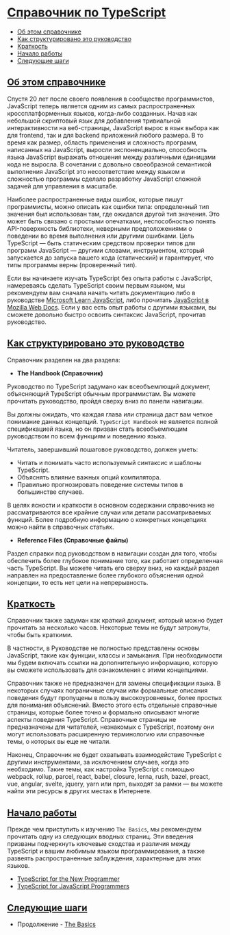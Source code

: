 # [Справочник по TypeScript](../index.md)

- [Об этом справочнике](#об-этом-справочнике)
- [Как структурировано это руководство](#как-структурировано-это-руководство)
- [Краткость](#краткость)
- [Начало работы](#начало-работы)
- [Следующие шаги](#следующие-шаги)

## [Об этом справочнике](#справочник-по-typescript)

Спустя 20 лет после своего появления в сообществе программистов, JavaScript теперь является одним из самых распространенных кроссплатформенных языков, когда-либо созданных. Начав как небольшой скриптовый язык для добавления тривиальной интерактивности на веб-страницы, JavaScript вырос в язык выбора как для frontend, так и для backend приложений любого размера. В то время как размер, область применения и сложность программ, написанных на JavaScript, выросли экспоненциально, способность языка JavaScript выражать отношения между различными единицами кода не выросла. В сочетании с довольно своеобразной семантикой выполнения JavaScript это несоответствие между языком и сложностью программы сделало разработку JavaScript сложной задачей для управления в масштабе.

Наиболее распространенные виды ошибок, которые пишут программисты, можно описать как ошибки типа: определенный тип значения был использован там, где ожидался другой тип значения. Это может быть связано с простыми опечатками, неспособностью понять API-поверхность библиотеки, неверными предположениями о поведении во время выполнения или другими ошибками. Цель TypeScript — быть статическим средством проверки типов для программ JavaScript — другими словами, инструментом, который запускается до запуска вашего кода (статический) и гарантирует, что типы программы верны (проверенный тип).

Если вы начинаете изучать TypeScript без опыта работы с JavaScript, намереваясь сделать TypeScript своим первым языком, мы рекомендуем вам сначала начать читать документацию либо в руководстве [Microsoft Learn JavaScript](https://developer.microsoft.com/javascript/), либо прочитать [JavaScript в Mozilla Web Docs](https://developer.mozilla.org/docs/Web/JavaScript/Guide). Если у вас есть опыт работы с другими языками, вы сможете довольно быстро освоить синтаксис JavaScript, прочитав руководство.

## [Как структурировано это руководство](#справочник-по-typescript)

Справочник разделен на два раздела:

- **The Handbook (Справочник)**

Руководство по TypeScript задумано как всеобъемлющий документ, объясняющий TypeScript обычным программистам. Вы можете прочитать руководство, пройдя сверху вниз по панели навигации.

Вы должны ожидать, что каждая глава или страница даст вам четкое понимание данных концепций. `TypeScript Handbook` не является полной спецификацией языка, но он призван стать всеобъемлющим руководством по всем функциям и поведению языка.

Читатель, завершивший пошаговое руководство, должен уметь:

- Читать и понимать часто используемый синтаксис и шаблоны TypeScript.
- Объяснять влияние важных опций компилятора.
- Правильно прогнозировать поведение системы типов в большинстве случаев.

В целях ясности и краткости в основном содержании справочника не рассматриваются все крайние случаи или детали рассматриваемых функций. Более подробную информацию о конкретных концепциях можно найти в справочных статьях.

- **Reference Files (Справочные файлы)**

Раздел справки под руководством в навигации создан для того, чтобы обеспечить более глубокое понимание того, как работает определенная часть TypeScript. Вы можете читать его сверху вниз, но каждый раздел направлен на предоставление более глубокого объяснения одной концепции, то есть нет цели на непрерывность.

## [Краткость](#справочник-по-typescript)

Справочник также задуман как краткий документ, который можно будет прочитать за несколько часов. Некоторые темы не будут затронуты, чтобы быть краткими.

В частности, в Руководстве не полностью представлены основы JavaScript, такие как функции, классы и замыкания. При необходимости мы будем включать ссылки на дополнительную информацию, которую вы сможете использовать для ознакомления с этими концепциями.

Справочник также не предназначен для замены спецификации языка. В некоторых случаях пограничные случаи или формальные описания поведения будут пропущены в пользу высокоуровневых, более простых для понимания объяснений. Вместо этого есть отдельные справочные страницы, которые более точно и формально описывают многие аспекты поведения TypeScript. Справочные страницы не предназначены для читателей, незнакомых с TypeScript, поэтому они могут использовать расширенную терминологию или справочные темы, о которых вы еще не читали.

Наконец, Справочник не будет охватывать взаимодействие TypeScript с другими инструментами, за исключением случаев, когда это необходимо. Такие темы, как настройка TypeScript с помощью webpack, rollup, parcel, react, babel, closure, lerna, rush, bazel, preact, vue, angular, svelte, jquery, yarn или npm, выходят за рамки — вы можете найти эти ресурсы в других местах в Интернете.

## [Начало работы](#справочник-по-typescript)

Прежде чем приступить к изучению `The Basics`, мы рекомендуем прочитать одну из следующих вводных страниц. Эти введения призваны подчеркнуть ключевые сходства и различия между TypeScript и вашим любимым языком программирования, а также развеять распространенные заблуждения, характерные для этих языков.

- [TypeScript for the New Programmer](<../Get Started/1. TS for the New Programmer.md>)
- [TypeScript for JavaScript Programmers](<../Get Started/2. TS for JS Programmers.md>)

## [Следующие шаги](#справочник-по-typescript)

- Продолжение - [The Basics](<./2. The Basics.md>)
